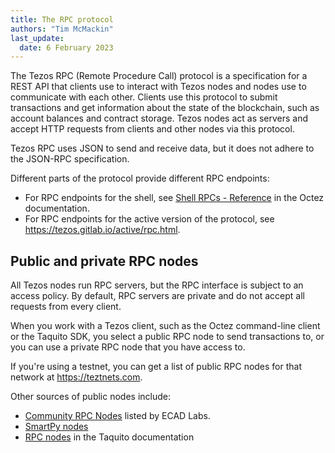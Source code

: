 ```yaml
---
title: The RPC protocol
authors: "Tim McMackin"
last_update:
  date: 6 February 2023
---
```


The Tezos RPC (Remote Procedure Call) protocol is a specification for a REST API that clients use to interact with Tezos nodes and nodes use to communicate with each other.
Clients use this protocol to submit transactions and get information about the state of the blockchain, such as account balances and contract storage.
Tezos nodes act as servers and accept HTTP requests from clients and other nodes via this protocol.

Tezos RPC uses JSON to send and receive data, but it does not adhere to the JSON-RPC specification.

Different parts of the protocol provide different RPC endpoints:

- For RPC endpoints for the shell, see [Shell RPCs - Reference](https://tezos.gitlab.io/shell/rpc.html#rpc-index-shell) in the Octez documentation.
- For RPC endpoints for the active version of the protocol, see https://tezos.gitlab.io/active/rpc.html.

## Public and private RPC nodes

All Tezos nodes run RPC servers, but the RPC interface is subject to an access policy.
By default, RPC servers are private and do not accept all requests from every client.

When you work with a Tezos client, such as the Octez command-line client or the Taquito SDK, you select a public RPC node to send transactions to, or you can use a private RPC node that you have access to.

If you're using a testnet, you can get a list of public RPC nodes for that network at https://teztnets.com.

Other sources of public nodes include:

- [Community RPC Nodes](https://tezostaquito.io/docs/rpc_nodes) listed by ECAD Labs.
- [SmartPy nodes](https://smartpy.io/nodes)
- [RPC nodes](https://tezostaquito.io/docs/rpc_nodes) in the Taquito documentation
